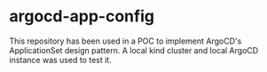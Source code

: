 # argocd-app-config

This repository has been used in a POC to implement ArgoCD's ApplicationSet design pattern. 
A local kind cluster and local ArgoCD instance was used to test it.
